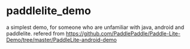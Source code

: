 # paddlelite_demo
a simplest demo, for someone who are unfamiliar with java, android and paddlelite.
refered from https://github.com/PaddlePaddle/Paddle-Lite-Demo/tree/master/PaddleLite-android-demo
